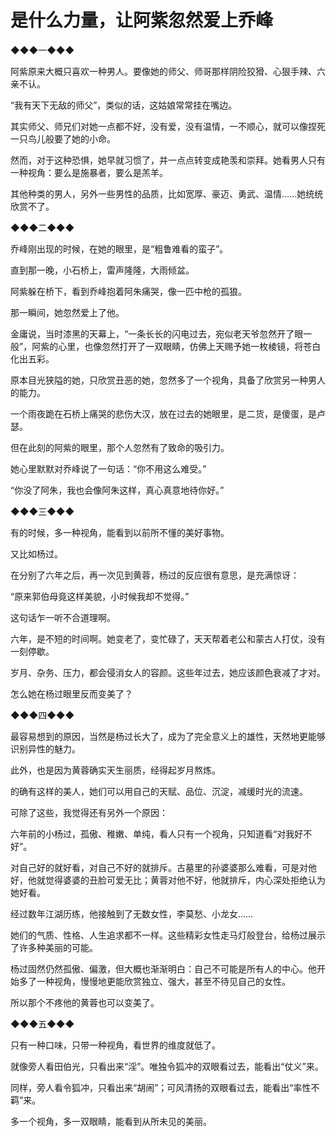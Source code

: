 # 是什么力量，让阿紫忽然爱上乔峰

◆◆◆一◆◆◆ 

阿紫原来大概只喜欢一种男人。要像她的师父、师哥那样阴险狡猾、心狠手辣、六亲不认。 

“我有天下无敌的师父”，类似的话，这姑娘常常挂在嘴边。 

其实师父、师兄们对她一点都不好，没有爱，没有温情，一不顺心，就可以像捏死一只鸟儿般要了她的小命。 

然而，对于这种恐惧，她早就习惯了，并一点点转变成艳羡和崇拜。她看男人只有一种视角：要么是施暴者，要么是羔羊。 

其他种类的男人，另外一些男性的品质，比如宽厚、豪迈、勇武、温情……她统统欣赏不了。 

◆◆◆二◆◆◆ 

乔峰刚出现的时候，在她的眼里，是“粗鲁难看的蛮子”。 

直到那一晚，小石桥上，雷声隆隆，大雨倾盆。 

阿紫躲在桥下，看到乔峰抱着阿朱痛哭，像一匹中枪的孤狼。 

那一瞬间，她忽然爱上了他。 

金庸说，当时漆黑的天幕上，“一条长长的闪电过去，宛似老天爷忽然开了眼一般”，阿紫的心里，也像忽然打开了一双眼睛，仿佛上天赐予她一枚棱镜，将苍白化出五彩。 

原本目光狭隘的她，只欣赏丑恶的她，忽然多了一个视角，具备了欣赏另一种男人的能力。 

一个雨夜跪在石桥上痛哭的悲伤大汉，放在过去的她眼里，是二货，是傻蛋，是卢瑟。 

但在此刻的阿紫的眼里，那个人忽然有了致命的吸引力。 

她心里默默对乔峰说了一句话：“你不用这么难受。” 

“你没了阿朱，我也会像阿朱这样，真心真意地待你好。” 

◆◆◆三◆◆◆ 

有的时候，多一种视角，能看到以前所不懂的美好事物。 

又比如杨过。 

在分别了六年之后，再一次见到黄蓉，杨过的反应很有意思，是充满惊讶： 

“原来郭伯母竟这样美貌，小时候我却不觉得。” 

这句话乍一听不合道理啊。 

六年，是不短的时间啊。她变老了，变忙碌了，天天帮着老公和蒙古人打仗，没有一刻停歇。 

岁月、杂务、压力，都会侵消女人的容颜。这些年过去，她应该颜色衰减了才对。 

怎么她在杨过眼里反而变美了？ 

◆◆◆四◆◆◆ 

最容易想到的原因，当然是杨过长大了，成为了完全意义上的雄性，天然地更能够识别异性的魅力。 

此外，也是因为黄蓉确实天生丽质，经得起岁月熬炼。 

的确有这样的美人，她们可以用自己的天赋、品位、沉淀，减缓时光的流速。 

可除了这些，我觉得还有另外一个原因： 

六年前的小杨过，孤傲、稚嫩、单纯，看人只有一个视角，只知道看“对我好不好”。 

对自己好的就好看，对自己不好的就排斥。古墓里的孙婆婆那么难看，可是对他好，他就觉得婆婆的丑脸可爱无比；黄蓉对他不好，他就排斥，内心深处拒绝认为她好看。 

经过数年江湖历练，他接触到了无数女性，李莫愁、小龙女…… 

她们的气质、性格、人生追求都不一样。这些精彩女性走马灯般登台，给杨过展示了许多种美丽的可能。 

杨过固然仍然孤傲、偏激，但大概也渐渐明白：自己不可能是所有人的中心。他开始多了一种视角，慢慢地更能欣赏独立、强大，甚至不待见自己的女性。 

所以那个不疼他的黄蓉也可以变美了。 

◆◆◆五◆◆◆ 

只有一种口味，只带一种视角，看世界的维度就低了。 

就像旁人看田伯光，只看出来“淫”。唯独令狐冲的双眼看过去，能看出“仗义”来。 

同样，旁人看令狐冲，只看出来“胡闹”；可风清扬的双眼看过去，能看出“率性不羁”来。 

多一个视角，多一双眼睛，能看到从所未见的美丽。